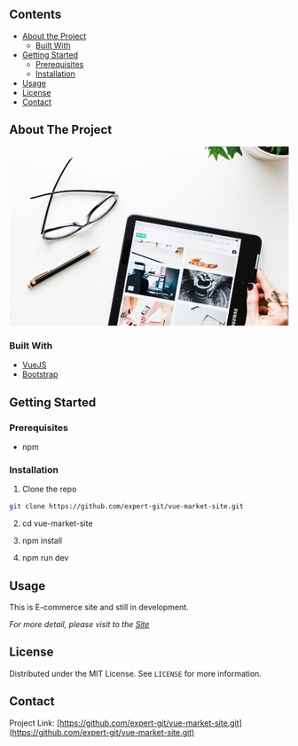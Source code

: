 <!-- TABLE OF CONTENTS -->
## Contents

* [About the Project](#about-the-project)
  * [Built With](#built-with)
* [Getting Started](#getting-started)
  * [Prerequisites](#prerequisites)
  * [Installation](#installation)
* [Usage](#usage)
* [License](#license)
* [Contact](#contact)



<!-- ABOUT THE PROJECT -->
## About The Project

[![Product Name Screen Shot][product-screenshot]](https://dev.codemilktea.com)

### Built With
* [VueJS](vuejs.org)
* [Bootstrap](https://getbootstrap.com)


<!-- GETTING STARTED -->
## Getting Started

### Prerequisites

* npm

### Installation

1. Clone the repo
```sh
git clone https://github.com/expert-git/vue-market-site.git
```
2. cd vue-market-site

3. npm install

4. npm run dev



<!-- USAGE EXAMPLES -->
## Usage

This is E-commerce site and still in development.

_For more detail, please visit to the [Site](https://dev.codemilktea.com)_



<!-- LICENSE -->
## License

Distributed under the MIT License. See `LICENSE` for more information.



<!-- CONTACT -->
## Contact

Project Link: [https://github.com/expert-git/vue-market-site.git](https://github.com/expert-git/vue-market-site.git)

[product-screenshot]: image.png